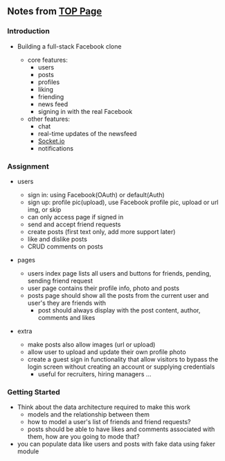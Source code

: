 ## Notes from [TOP Page](https://www.theodinproject.com/lessons/nodejs-odin-book)

### Introduction

- Building a full-stack Facebook clone

  - core features:
    - users
    - posts
    - profiles
    - liking
    - friending
    - news feed
    - signing in with the real Facebook
  - other features:
    - chat
    - real-time updates of the newsfeed
    - [Socket.io](https://socket.io)
    - notifications

### Assignment

- users

  - sign in: using Facebook(OAuth) or default(Auth)
  - sign up: profile pic(upload), use Facebook profile pic, upload or url img, or skip
  - can only access page if signed in
  - send and accept friend requests
  - create posts (first text only, add more support later)
  - like and dislike posts
  - CRUD comments on posts

- pages

  - users index page lists all users and buttons for friends, pending, sending friend request
  - user page contains their profile info, photo and posts
  - posts page should show all the posts from the current user and user's they are friends with
    - post should always display with the post content, author, comments and likes

- extra

  - make posts also allow images (url or upload)
  - allow user to upload and update their own profile photo
  - create a guest sign in functionality that allow visitors to bypass the login screen without creating an account or supplying credentials
    - useful for recruiters, hiring managers ...

### Getting Started

- Think about the data architecture required to make this work
  - models and the relationship between them
  - how to model a user's list of friends and friend requests?
  - posts should be able to have likes and comments associated with them, how are you going to mode that?
- you can populate data like users and posts with fake data using faker module
